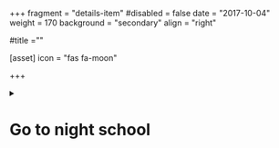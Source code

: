 +++
fragment = "details-item"
#disabled = false
date = "2017-10-04"
weight = 170
background = "secondary"
align = "right"

#title =""

[asset]
  icon = "fas fa-moon"
  
+++

<details>
<summary>

# Go to night school

</summary>

### Your local school board will offer some high school credit courses at night school.

In Kitchener/Waterloo, please call Project READ Literacy Network to book an appointment to speak to our literacy assessor. This specialist can help you figure out which course is right for you.  
**(519) 570-3054**
  
  
You can also get information directly from [the school board’s website](http://www.wrdsb.ca/learning/programs/continuing-education-2/night-school) to take to the appointment with you.

*****  
  
In Guelph or Wellington County, contact Wellington Centre for Continuing Education to find the program that is right for you.  
**(519) 836-7280**  
  
You can also get information directly from [the school board’s website](http://www.ugdsb.on.ca/continuing_education/article.aspx?id=49159) to help you.

</summary>

</details>


  

  

